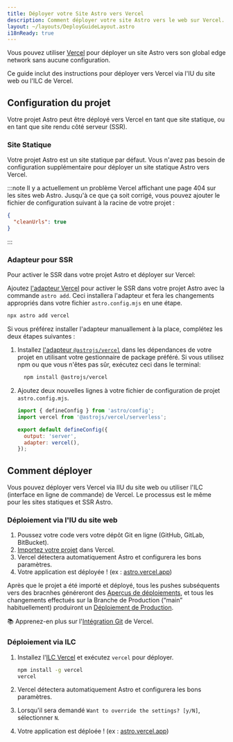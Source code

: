 ```yaml
---
title: Déployer votre Site Astro vers Vercel
description: Comment déployer votre site Astro vers le web sur Vercel.
layout: ~/layouts/DeployGuideLayout.astro
i18nReady: true
---
```


Vous pouvez utiliser [Vercel](http://vercel.com/) pour déployer un site Astro vers son global edge network sans aucune configuration.

Ce guide inclut des instructions pour déployer vers Vercel via l'IU du site web ou l'ILC de Vercel.

## Configuration du projet

Votre projet Astro peut être déployé vers Vercel en tant que site statique, ou en tant que site rendu côté serveur (SSR).

### Site Statique

Votre projet Astro est un site statique par défaut. Vous n'avez pas besoin de configuration supplémentaire pour déployer un site statique Astro vers Vercel. 

:::note
Il y a actuellement un problème Vercel affichant une page 404 sur les sites web Astro. Jusqu'à ce que ça soit corrigé, vous pouvez ajouter le fichier de configuration suivant à la racine de votre projet :

```json title="vercel.json"
{
  "cleanUrls": true
}
```
:::

### Adapteur pour SSR

Pour activer le SSR dans votre projet Astro et déployer sur Vercel:

Ajoutez [l'adapteur Vercel](/fr/guides/integrations-guide/vercel/) pour activer le SSR dans votre projet Astro avec la commande `astro add`. Ceci installera l'adapteur et fera les changements appropriés dans votre fichier `astro.config.mjs` en une étape.

```bash
npx astro add vercel
```

Si vous préférez installer l'adapteur manuallement à la place, complétez les deux étapes suivantes :

1. Installez [l'adapteur `@astrojs/vercel`](/fr/guides/integrations-guide/vercel/) dans les dépendances de votre projet en utilisant votre gestionnaire de package préféré. Si vous utilisez npm ou que vous n'êtes pas sûr, exécutez ceci dans le terminal:

    ```bash
      npm install @astrojs/vercel
    ```

1. Ajoutez deux nouvelles lignes à votre fichier de configuration de projet `astro.config.mjs`.

    ```js title="astro.config.mjs" ins={2, 5-6}
    import { defineConfig } from 'astro/config';
    import vercel from '@astrojs/vercel/serverless';

    export default defineConfig({
      output: 'server',
      adapter: vercel(),
    });
    ```

## Comment déployer

Vous pouvez déployer vers Vercel via lIU du site web ou utiliser l'ILC (interface en ligne de commande) de Vercel. Le processus est le même pour les sites statiques et SSR Astro.

### Déploiement via l'IU du site web

1. Poussez votre code vers votre dépôt Git en ligne (GitHub, GitLab, BitBucket).
2. [Importez votre projet](https://vercel.com/new) dans Vercel.
3. Vercel détectera automatiquement Astro et configurera les bons paramètres.
4. Votre application est déployée ! (ex : [astro.vercel.app](https://astro.vercel.app/))

Après que le projet a été importé et déployé, tous les pushes subséquents vers des bracnhes généreront des [Aperçus de déploiements](https://vercel.com/docs/concepts/deployments/environments#preview), et tous les changements effectués sur la Branche de Production (“main” habituellement) produiront un [Déploiement de Production](https://vercel.com/docs/concepts/deployments/environments#production).

📚 Apprenez-en plus sur l'[Intégration Git](https://vercel.com/docs/concepts/git) de Vercel.


### Déploiement via ILC

1. Installez l'[ILC Vercel](https://vercel.com/cli) et exécutez `vercel` pour déployer.

    ```bash
    npm install -g vercel
    vercel
    ```

2. Vercel détectera automatiquement Astro et configurera les bons paramètres.
3. Lorsqu'il sera demandé `Want to override the settings? [y/N]`, sélectionner `N`.
4. Votre application est déploée ! (ex : [astro.vercel.app](https://astro.vercel.app/))

